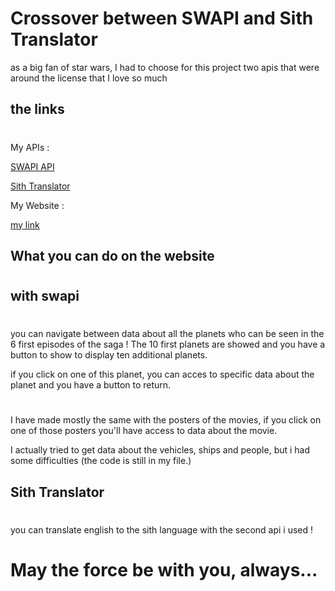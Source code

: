 # Crossover between SWAPI and Sith Translator

as a big fan of star wars, I had to choose for this project two apis that were around the license that I love so much

## the links 
#
My APIs : 

[SWAPI API](https://swapi.dev/documentation)

[Sith Translator](https://api.funtranslations.com/)

My Website : 

[my link](www.dealos.tk)

## What you can do on the website
#

## with swapi
#
you can navigate between data about all the planets who can be seen in the 6 first episodes of the saga !
The 10 first planets are showed and you have a button to show to display ten additional planets.

if you click on one of this planet, you can acces to specific data about the planet and you have a button to return.
#
I have made mostly the same with the posters of the movies, if you click on one of those posters you'll have access to data about the movie.

I actually tried to get data about the vehicles, ships and people, but i had some difficulties (the code is still in my file.)

## Sith Translator 
#
you can translate english to the sith language with the second api i used !

# May the force be with you, always...
